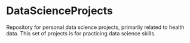 # DataScienceProjects
Repository for personal data science projects, primarily related to health data.
This set of projects is for practicing data science skills.
